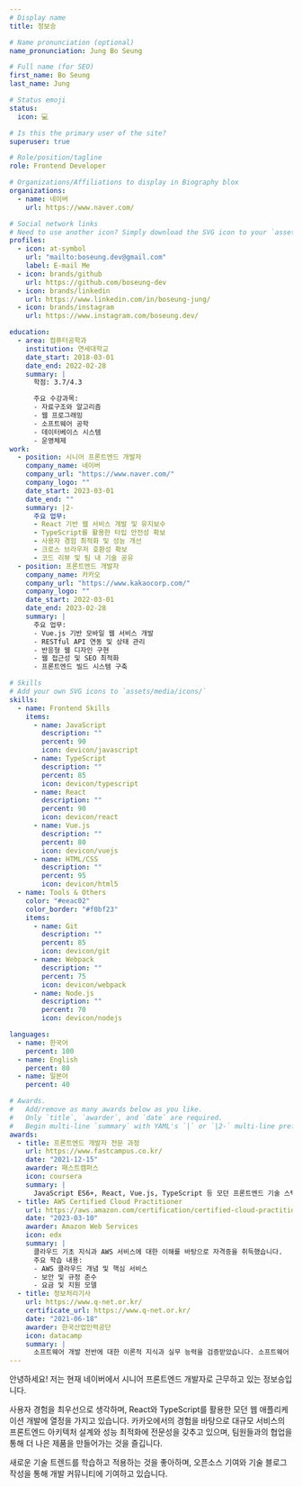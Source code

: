 ```yaml
---
# Display name
title: 정보승

# Name pronunciation (optional)
name_pronunciation: Jung Bo Seung

# Full name (for SEO)
first_name: Bo Seung
last_name: Jung

# Status emoji
status:
  icon: 💻

# Is this the primary user of the site?
superuser: true

# Role/position/tagline
role: Frontend Developer

# Organizations/Affiliations to display in Biography blox
organizations:
  - name: 네이버
    url: https://www.naver.com/

# Social network links
# Need to use another icon? Simply download the SVG icon to your `assets/media/icons/` folder.
profiles:
  - icon: at-symbol
    url: "mailto:boseung.dev@gmail.com"
    label: E-mail Me
  - icon: brands/github
    url: https://github.com/boseung-dev
  - icon: brands/linkedin
    url: https://www.linkedin.com/in/boseung-jung/
  - icon: brands/instagram
    url: https://www.instagram.com/boseung.dev/

education:
  - area: 컴퓨터공학과
    institution: 연세대학교
    date_start: 2018-03-01
    date_end: 2022-02-28
    summary: |
      학점: 3.7/4.3

      주요 수강과목:
      - 자료구조와 알고리즘
      - 웹 프로그래밍
      - 소프트웨어 공학
      - 데이터베이스 시스템
      - 운영체제
work:
  - position: 시니어 프론트엔드 개발자
    company_name: 네이버
    company_url: "https://www.naver.com/"
    company_logo: ""
    date_start: 2023-03-01
    date_end: ""
    summary: |2-
      주요 업무:
      - React 기반 웹 서비스 개발 및 유지보수
      - TypeScript를 활용한 타입 안전성 확보
      - 사용자 경험 최적화 및 성능 개선
      - 크로스 브라우저 호환성 확보
      - 코드 리뷰 및 팀 내 기술 공유
  - position: 프론트엔드 개발자
    company_name: 카카오
    company_url: "https://www.kakaocorp.com/"
    company_logo: ""
    date_start: 2022-03-01
    date_end: 2023-02-28
    summary: |
      주요 업무:
      - Vue.js 기반 모바일 웹 서비스 개발
      - RESTful API 연동 및 상태 관리
      - 반응형 웹 디자인 구현
      - 웹 접근성 및 SEO 최적화
      - 프론트엔드 빌드 시스템 구축

# Skills
# Add your own SVG icons to `assets/media/icons/`
skills:
  - name: Frontend Skills
    items:
      - name: JavaScript
        description: ""
        percent: 90
        icon: devicon/javascript
      - name: TypeScript
        description: ""
        percent: 85
        icon: devicon/typescript
      - name: React
        description: ""
        percent: 90
        icon: devicon/react
      - name: Vue.js
        description: ""
        percent: 80
        icon: devicon/vuejs
      - name: HTML/CSS
        description: ""
        percent: 95
        icon: devicon/html5
  - name: Tools & Others
    color: "#eeac02"
    color_border: "#f0bf23"
    items:
      - name: Git
        description: ""
        percent: 85
        icon: devicon/git
      - name: Webpack
        description: ""
        percent: 75
        icon: devicon/webpack
      - name: Node.js
        description: ""
        percent: 70
        icon: devicon/nodejs

languages:
  - name: 한국어
    percent: 100
  - name: English
    percent: 80
  - name: 일본어
    percent: 40

# Awards.
#   Add/remove as many awards below as you like.
#   Only `title`, `awarder`, and `date` are required.
#   Begin multi-line `summary` with YAML's `|` or `|2-` multi-line prefix and indent 2 spaces below.
awards:
  - title: 프론트엔드 개발자 전문 과정
    url: https://www.fastcampus.co.kr/
    date: "2021-12-15"
    awarder: 패스트캠퍼스
    icon: coursera
    summary: |
      JavaScript ES6+, React, Vue.js, TypeScript 등 모던 프론트엔드 기술 스택을 학습하고, 실무 프로젝트를 통해 실전 경험을 쌓았습니다. 웹 성능 최적화, 테스팅, 빌드 도구 활용법까지 포괄적으로 학습했습니다.
  - title: AWS Certified Cloud Practitioner
    url: https://aws.amazon.com/certification/certified-cloud-practitioner/
    date: "2023-03-10"
    awarder: Amazon Web Services
    icon: edx
    summary: |
      클라우드 기초 지식과 AWS 서비스에 대한 이해를 바탕으로 자격증을 취득했습니다. 
      주요 학습 내용:
      - AWS 클라우드 개념 및 핵심 서비스
      - 보안 및 규정 준수
      - 요금 및 지원 모델
  - title: 정보처리기사
    url: https://www.q-net.or.kr/
    certificate_url: https://www.q-net.or.kr/
    date: "2021-06-18"
    awarder: 한국산업인력공단
    icon: datacamp
    summary: |
      소프트웨어 개발 전반에 대한 이론적 지식과 실무 능력을 검증받았습니다. 소프트웨어 설계, 개발, 테스트, 유지보수 등의 전 과정에 대한 체계적인 이해를 바탕으로 자격증을 취득했습니다.
---
```


안녕하세요! 저는 현재 네이버에서 시니어 프론트엔드 개발자로 근무하고 있는 정보승입니다.

사용자 경험을 최우선으로 생각하며, React와 TypeScript를 활용한 모던 웹 애플리케이션 개발에 열정을 가지고 있습니다. 카카오에서의 경험을 바탕으로 대규모 서비스의 프론트엔드 아키텍처 설계와 성능 최적화에 전문성을 갖추고 있으며, 팀원들과의 협업을 통해 더 나은 제품을 만들어가는 것을 즐깁니다.

새로운 기술 트렌드를 학습하고 적용하는 것을 좋아하며, 오픈소스 기여와 기술 블로그 작성을 통해 개발 커뮤니티에 기여하고 있습니다.
